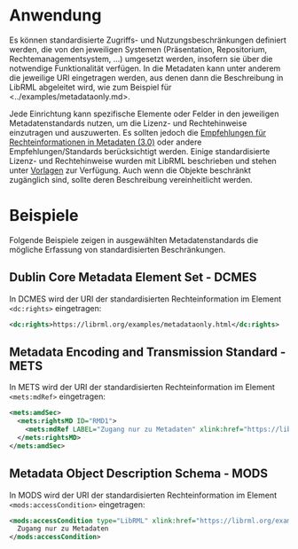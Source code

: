 # Anwendung

Es können standardisierte Zugriffs- und Nutzungsbeschränkungen definiert werden, die von den jeweiligen Systemen (Präsentation, Repositorium, Rechtemanagementsystem, ...) umgesetzt werden, insofern sie über die notwendige Funktionalität verfügen. In die Metadaten kann unter anderem die jeweilige URI eingetragen werden, aus denen dann die Beschreibung in LibRML abgeleitet wird, wie zum Beispiel für <../examples/metadataonly.md>.

Jede Einrichtung kann spezifische Elemente oder Felder in den jeweiligen Metadatenstandards nutzen, um die Lizenz- und Rechtehinweise einzutragen und auszuwerten. Es sollten jedoch die [Empfehlungen für Rechteinformationen in Metadaten (3.0)](https://wiki.dnb.de/pages/viewpage.action?pageId=217533652) oder andere Empfehlungen/Standards berücksichtigt werden. Einige standardisierte Lizenz- und Rechtehinweise wurden mit LibRML beschrieben und stehen unter [Vorlagen](../tmpl/templates.md) zur Verfügung. Auch wenn die Objekte beschränkt zugänglich sind, sollte deren Beschreibung vereinheitlicht werden.

# Beispiele

Folgende Beispiele zeigen in ausgewählten Metadatenstandards die mögliche Erfassung von standardisierten Beschränkungen.

## Dublin Core Metadata Element Set - DCMES

In DCMES wird der URI der standardisierten Rechteinformation im Element `<dc:rights>` eingetragen:

```xml
<dc:rights>https://librml.org/examples/metadataonly.html</dc:rights>
```

## Metadata Encoding and Transmission Standard - METS

In METS wird der URI der standardisierten Rechteinformation im Element `<mets:mdRef>` eingetragen:

```xml
<mets:amdSec>
  <mets:rightsMD ID="RMD1">
    <mets:mdRef LABEL="Zugang nur zu Metadaten" xlink:href="https://librml.org/examples/metadataonly.html" LOCTYPE="PURL" MDTYPE="OTHER" OTHERMDTYPE="LibRML"/>
  </mets:rightsMD>
</mets:amdSec>
```

## Metadata Object Description Schema - MODS

In MODS wird der URI der standardisierten Rechteinformation im Element `<mods:accessCondition>` eingetragen:

```xml
<mods:accessCondition type="LibRML" xlink:href="https://librml.org/examples/metadataonly.html">
  Zugang nur zu Metadaten
</mods:accessCondition>
```
